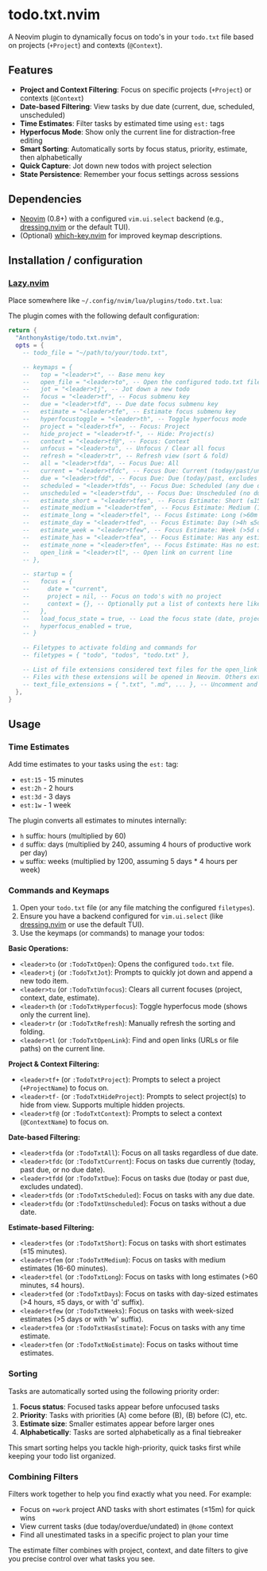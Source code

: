 # todo.txt.nvim

A Neovim plugin to dynamically focus on todo's in your `todo.txt` file based on projects (`+Project`) and contexts (`@Context`).

## Features

- **Project and Context Filtering**: Focus on specific projects (`+Project`) or contexts (`@Context`)
- **Date-based Filtering**: View tasks by due date (current, due, scheduled, unscheduled)
- **Time Estimates**: Filter tasks by estimated time using `est:` tags
- **Hyperfocus Mode**: Show only the current line for distraction-free editing
- **Smart Sorting**: Automatically sorts by focus status, priority, estimate, then alphabetically
- **Quick Capture**: Jot down new todos with project selection
- **State Persistence**: Remember your focus settings across sessions

## Dependencies

- [Neovim](https://neovim.io/) (0.8+) with a configured `vim.ui.select` backend (e.g., [dressing.nvim](https://github.com/stevearc/dressing.nvim) or the default TUI).
- (Optional) [which-key.nvim](https://github.com/folke/which-key.nvim) for improved keymap descriptions.

## Installation / configuration

### [Lazy.nvim](https://github.com/folke/lazy.nvim)

Place somewhere like `~/.config/nvim/lua/plugins/todo.txt.lua`:

The plugin comes with the following default configuration:

```lua
return {
  "AnthonyAstige/todo.txt.nvim",
  opts = {
    -- todo_file = "~/path/to/your/todo.txt",

    -- keymaps = {
    --   top = "<leader>t", -- Base menu key
    --   open_file = "<leader>to", -- Open the configured todo.txt file
    --   jot = "<leader>tj", -- Jot down a new todo
    --   focus = "<leader>tf", -- Focus submenu key
    --   due = "<leader>tfd", -- Due date focus submenu key
    --   estimate = "<leader>tfe", -- Estimate focus submenu key
    --   hyperfocustoggle = "<leader>th", -- Toggle hyperfocus mode
    --   project = "<leader>tf+", -- Focus: Project
    --   hide_project = "<leader>tf-", -- Hide: Project(s)
    --   context = "<leader>tf@", -- Focus: Context
    --   unfocus = "<leader>tu", -- Unfocus / Clear all focus
    --   refresh = "<leader>tr", -- Refresh view (sort & fold)
    --   all = "<leader>tfda", -- Focus Due: All
    --   current = "<leader>tfdc", -- Focus Due: Current (today/past/undated)
    --   due = "<leader>tfdd", -- Focus Due: Due (today/past, excludes undated)
    --   scheduled = "<leader>tfds", -- Focus Due: Scheduled (any due date)
    --   unscheduled = "<leader>tfdu", -- Focus Due: Unscheduled (no due date)
    --   estimate_short = "<leader>tfes", -- Focus Estimate: Short (≤15m)
    --   estimate_medium = "<leader>tfem", -- Focus Estimate: Medium (16-60m)
    --   estimate_long = "<leader>tfel", -- Focus Estimate: Long (>60m ≤4h)
    --   estimate_day = "<leader>tfed", -- Focus Estimate: Day (>4h ≤5d or d-suffix)
    --   estimate_week = "<leader>tfew", -- Focus Estimate: Week (>5d or w-suffix)
    --   estimate_has = "<leader>tfea", -- Focus Estimate: Has any estimate
    --   estimate_none = "<leader>tfen", -- Focus Estimate: Has no estimate
    --   open_link = "<leader>tl", -- Open link on current line
    -- },

    -- startup = {
    --   focus = {
    --     date = "current",
    --     project = nil, -- Focus on todo's with no project
    --     context = {}, -- Optionally put a list of contexts here like { "home", "quick" }
    --   },
    --   load_focus_state = true, -- Load the focus state (date, project, context) on new Neovim sessions?
    --   hyperfocus_enabled = true,
    -- }

    -- Filetypes to activate folding and commands for
    -- filetypes = { "todo", "todos", "todo.txt" },

    -- List of file extensions considered text files for the open_link command.
    -- Files with these extensions will be opened in Neovim. Others externally.
    -- text_file_extensions = { ".txt", ".md", ... }, -- Uncomment and customize if needed
  },
}
```

## Usage

### Time Estimates

Add time estimates to your tasks using the `est:` tag:

- `est:15` - 15 minutes
- `est:2h` - 2 hours
- `est:3d` - 3 days  
- `est:1w` - 1 week

The plugin converts all estimates to minutes internally:
- `h` suffix: hours (multiplied by 60)
- `d` suffix: days (multiplied by 240, assuming 4 hours of productive work per day)
- `w` suffix: weeks (multiplied by 1200, assuming 5 days * 4 hours per week)

### Commands and Keymaps

1. Open your `todo.txt` file (or any file matching the configured `filetypes`).
2. Ensure you have a backend configured for `vim.ui.select` (like [dressing.nvim](https://github.com/stevearc/dressing.nvim) or use the default TUI).
3. Use the keymaps (or commands) to manage your todos:

**Basic Operations:**
   - `<leader>to` (or `:TodoTxtOpen`): Opens the configured `todo.txt` file.
   - `<leader>tj` (or `:TodoTxtJot`): Prompts to quickly jot down and append a new todo item.
   - `<leader>tu` (or `:TodoTxtUnfocus`): Clears all current focuses (project, context, date, estimate).
   - `<leader>th` (or `:TodoTxtHyperfocus`): Toggle hyperfocus mode (shows only the current line).
   - `<leader>tr` (or `:TodoTxtRefresh`): Manually refresh the sorting and folding.
   - `<leader>tl` (or `:TodoTxtOpenLink`): Find and open links (URLs or file paths) on the current line.

**Project & Context Filtering:**
   - `<leader>tf+` (or `:TodoTxtProject`): Prompts to select a project (`+ProjectName`) to focus on.
   - `<leader>tf-` (or `:TodoTxtHideProject`): Prompts to select project(s) to hide from view. Supports multiple hidden projects.
   - `<leader>tf@` (or `:TodoTxtContext`): Prompts to select a context (`@ContextName`) to focus on.

**Date-based Filtering:**
   - `<leader>tfda` (or `:TodoTxtAll`): Focus on all tasks regardless of due date.
   - `<leader>tfdc` (or `:TodoTxtCurrent`): Focus on tasks due currently (today, past due, or no due date).
   - `<leader>tfdd` (or `:TodoTxtDue`): Focus on tasks due (today or past due, excludes undated).
   - `<leader>tfds` (or `:TodoTxtScheduled`): Focus on tasks with any due date.
   - `<leader>tfdu` (or `:TodoTxtUnscheduled`): Focus on tasks without a due date.

**Estimate-based Filtering:**
   - `<leader>tfes` (or `:TodoTxtShort`): Focus on tasks with short estimates (≤15 minutes).
   - `<leader>tfem` (or `:TodoTxtMedium`): Focus on tasks with medium estimates (16-60 minutes).
   - `<leader>tfel` (or `:TodoTxtLong`): Focus on tasks with long estimates (>60 minutes, ≤4 hours).
   - `<leader>tfed` (or `:TodoTxtDays`): Focus on tasks with day-sized estimates (>4 hours, ≤5 days, or with 'd' suffix).
   - `<leader>tfew` (or `:TodoTxtWeeks`): Focus on tasks with week-sized estimates (>5 days or with 'w' suffix).
   - `<leader>tfea` (or `:TodoTxtHasEstimate`): Focus on tasks with any time estimate.
   - `<leader>tfen` (or `:TodoTxtNoEstimate`): Focus on tasks without time estimates.

### Sorting

Tasks are automatically sorted using the following priority order:

1. **Focus status**: Focused tasks appear before unfocused tasks
2. **Priority**: Tasks with priorities (A) come before (B), (B) before (C), etc.
3. **Estimate size**: Smaller estimates appear before larger ones
4. **Alphabetically**: Tasks are sorted alphabetically as a final tiebreaker

This smart sorting helps you tackle high-priority, quick tasks first while keeping your todo list organized.

### Combining Filters

Filters work together to help you find exactly what you need. For example:
- Focus on `+work` project AND tasks with short estimates (≤15m) for quick wins
- View current tasks (due today/overdue/undated) in `@home` context
- Find all unestimated tasks in a specific project to plan your time

The estimate filter combines with project, context, and date filters to give you precise control over what tasks you see.
